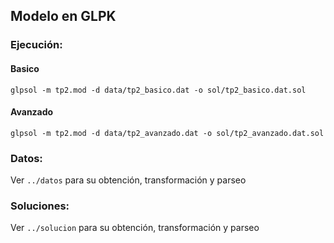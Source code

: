 ## Modelo en GLPK

### Ejecución:

#### Basico

```
glpsol -m tp2.mod -d data/tp2_basico.dat -o sol/tp2_basico.dat.sol
```

#### Avanzado

```
glpsol -m tp2.mod -d data/tp2_avanzado.dat -o sol/tp2_avanzado.dat.sol
```

### Datos:

Ver `../datos` para su obtención, transformación y parseo

### Soluciones:

Ver `../solucion` para su obtención, transformación y parseo
